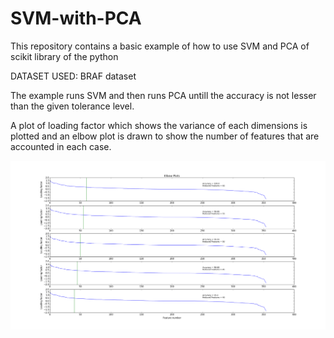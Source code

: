 # SVM-with-PCA
This repository contains a basic example of how to use SVM and PCA of scikit library of the python

DATASET USED: BRAF dataset 

The example runs SVM and then runs PCA untill the accuracy is not lesser than the given tolerance level.

A plot of loading factor which shows the variance of each dimensions is plotted and an elbow plot is drawn to show the number
of features that are accounted in each case.

![Alt text](/figure_1.png?raw=true "elbow plot")



